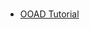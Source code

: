 #

- [OOAD Tutorial](https://www.tutorialspoint.com/object_oriented_analysis_design/ooad_object_oriented_analysis.htm)
